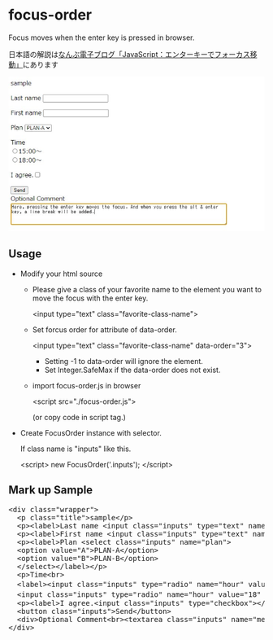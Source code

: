 # focus-order
 Focus moves when the enter key is pressed in browser.
 
 日本語の解説は[なんぶ電子ブログ「JavaScript：エンターキーでフォーカス移動」](https://nanbu.marune205.net/2021/12/javascript-enterkey-focus.html?m=1)にあります 

![image](https://github.com/sugakenn/focus-order/blob/main/image.jpg)
## Usage
- Modify your html source
  - Please give a class of your favorite name to the element you want to move the focus with the enter key.
  
    &lt;input type="text" class="favorite-class-name"&gt;
    
  - Set forcus order for attribute of data-order.
    
    &lt;input type="text" class="favorite-class-name" data-order="3"&gt;
    
    - Setting -1 to data-order will ignore the element.
    - Set Integer.SafeMax if the data-order does not exist.
    
  - import focus-order.js in browser
  
    &lt;script src="./focus-order.js"&gt;
    
    (or copy code in script tag.)
    
- Create FocusOrder instance with selector.

  If class name is "inputs" like this.

  &lt;script&gt;
    new FocusOrder('.inputs');
  &lt;/script&gt;

## Mark up Sample
<pre>
&lt;div class="wrapper"&gt;
  &lt;p class="title"&gt;sample&lt;/p&gt;
  &lt;p&gt;&lt;label&gt;Last name&nbsp;&lt;input class="inputs" type="text" name="lastname" /&gt;&lt;/label&gt;&lt;/p&gt;
  &lt;p&gt;&lt;label&gt;First name&nbsp;&lt;input class="inputs" type="text" name="firstname" data-order="99" /&gt;&lt;/label&gt;&lt;/p&gt;
  &lt;p&gt;&lt;label&gt;Plan&nbsp;&lt;select class="inputs" name="plan"&gt;
  &lt;option value="A"&gt;PLAN-A&lt;/option&gt;
  &lt;option value="B"&gt;PLAN-B&lt;/option&gt;
  &lt;/select&gt;&lt;/label&gt;&lt;/p&gt;
  &lt;p&gt;Time&lt;br&gt;
  &lt;label&gt;&lt;input class="inputs" type="radio" name="hour" value="15"&gt;15:00～&lt;/label&gt;&lt;br&gt;&lt;label&gt;
  &lt;input class="inputs" type="radio" name="hour" value="18" data-order="-1"&gt;18:00～&lt;/label&gt;&lt;/p&gt;
  &lt;p&gt;&lt;label&gt;I agree.&lt;input class="inputs" type="checkbox"&gt;&lt;/label&gt;&lt;/p&gt;
  &lt;button class="inputs"&gt;Send&lt;/button&gt;
  &lt;div&gt;Optional Comment&lt;br&gt;&lt;textarea class="inputs" name="memo" rows="5" cols="30" data-order="100"&gt;Here, pressing the enter key moves the focus.And when you press the alt+enter key, a line break will be added&lt;/textarea&gt;&lt;/div&gt;
&lt;/div&gt;
</pre>
    


